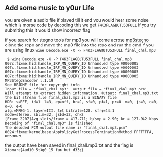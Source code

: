 ## Add some music to y0ur Life

you are given a audio file if played till it end you would hear some noise which is morse code by decoding this we get `F4K3FLAGBUTU53FULL`
if you try submiting this it would show incorrect flag

if you search for stegno tools for mp3 you will come acrose [mp3stegno](https://github.com/fabienpe/MP3Stego)
clone the repo and move the mp3 file into the  repo and run the cmd if you are using linux `wine Decode.exe -X -P F4K3FLAGBUTU53FULL final_chal.mp3`

```
 $ wine Decode.exe -X -P F4K3FLAGBUTU53FULL final_chal.mp3
007c:fixme:hid:handle_IRP_MN_QUERY_ID Unhandled type 00000005
007c:fixme:hid:handle_IRP_MN_QUERY_ID Unhandled type 00000005
007c:fixme:hid:handle_IRP_MN_QUERY_ID Unhandled type 00000005
007c:fixme:hid:handle_IRP_MN_QUERY_ID Unhandled type 00000005
MP3StegoEncoder 1.1.19
See README file for copyright info
Input file = 'final_chal.mp3'  output file = 'final_chal.mp3.pcm'
Will attempt to extract hidden information. Output: final_chal.mp3.txt
the bit stream file final_chal.mp3 is a BINARY file
HDR: s=FFF, id=1, l=3, ep=off, br=9, sf=0, pd=1, pr=0, m=0, js=0, c=0, o=0, e=0
alg.=MPEG-1, layer=III, tot bitrate=128, sfrq=44.1
mode=stereo, sblim=32, jsbd=32, ch=2
[Frame 2207]Avg slots/frame = 417.771; b/smp = 2.90; br = 127.942 kbps
Decoding of "final_chal.mp3" is finished
The decoded PCM output file name is "final_chal.mp3.pcm"
0024:fixme:kernelbase:AppPolicyGetProcessTerminationMethod FFFFFFFA, 00596D5C
```
the output have been saved in final_chall.mp3.txt
and the flag is `Xiomara{4ud10_5t3g0_15_fun_but_d33p}`
